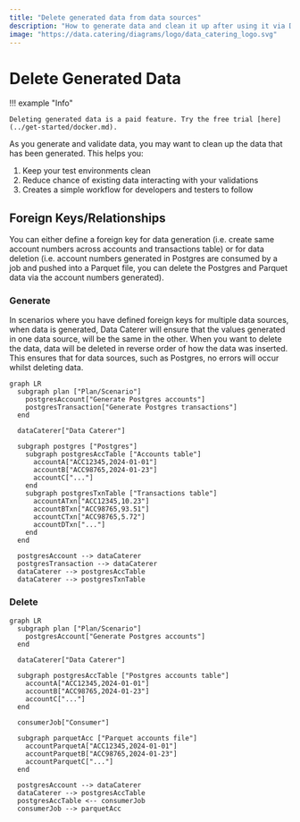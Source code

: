 ```yaml
---
title: "Delete generated data from data sources"
description: "How to generate data and clean it up after using it via Data Caterer. Includes deleting data with foreign keys/relationships or data pushed to other data sources from consuming generated data via a service or job."
image: "https://data.catering/diagrams/logo/data_catering_logo.svg"
---
```


# Delete Generated Data

!!! example "Info"

    Deleting generated data is a paid feature. Try the free trial [here](../get-started/docker.md).

As you generate and validate data, you may want to clean up the data that has been generated. This helps you:

1. Keep your test environments clean
2. Reduce chance of existing data interacting with your validations
3. Creates a simple workflow for developers and testers to follow

## Foreign Keys/Relationships

You can either define a foreign key for data generation (i.e. create same account numbers across accounts and transactions table)
or for data deletion (i.e. account numbers generated in Postgres are consumed by a job and pushed into a Parquet file, you 
can delete the Postgres and Parquet data via the account numbers generated).

### Generate

In scenarios where you have defined foreign keys for multiple data sources, when data is generated, Data Caterer will ensure
that the values generated in one data source, will be the same in the other. When you want to delete the data, data will
be deleted in reverse order of how the data was inserted. This ensures that for data sources, such as Postgres, no errors
will occur whilst deleting data.

``` mermaid
graph LR
  subgraph plan ["Plan/Scenario"]
    postgresAccount["Generate Postgres accounts"]
    postgresTransaction["Generate Postgres transactions"]
  end
  
  dataCaterer["Data Caterer"]
  
  subgraph postgres ["Postgres"]
    subgraph postgresAccTable ["Accounts table"]
      accountA["ACC12345,2024-01-01"]
      accountB["ACC98765,2024-01-23"]
      accountC["..."]
    end
    subgraph postgresTxnTable ["Transactions table"]
      accountATxn["ACC12345,10.23"]
      accountBTxn["ACC98765,93.51"]
      accountCTxn["ACC98765,5.72"]
      accountDTxn["..."]
    end
  end
  
  postgresAccount --> dataCaterer
  postgresTransaction --> dataCaterer
  dataCaterer --> postgresAccTable
  dataCaterer --> postgresTxnTable
```

### Delete

``` mermaid
graph LR
  subgraph plan ["Plan/Scenario"]
    postgresAccount["Generate Postgres accounts"]
  end
  
  dataCaterer["Data Caterer"]
  
  subgraph postgresAccTable ["Postgres accounts table"]
    accountA["ACC12345,2024-01-01"]
    accountB["ACC98765,2024-01-23"]
    accountC["..."]
  end
  
  consumerJob["Consumer"]
  
  subgraph parquetAcc ["Parquet accounts file"]
    accountParquetA["ACC12345,2024-01-01"]
    accountParquetB["ACC98765,2024-01-23"]
    accountParquetC["..."]
  end
  
  postgresAccount --> dataCaterer
  dataCaterer --> postgresAccTable
  postgresAccTable <-- consumerJob
  consumerJob --> parquetAcc
```
